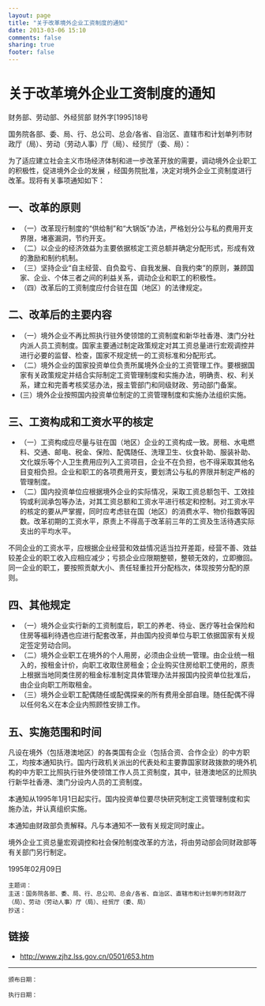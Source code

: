 ```yaml
---
layout: page
title: "关于改革境外企业工资制度的通知"
date: 2013-03-06 15:10
comments: false
sharing: true
footer: false
---
```


# 关于改革境外企业工资制度的通知

财务部、劳动部、外经贸部
财外字[1995]18号

国务院各部、委、局、行、总公司、总会/各省、自治区、直辖市和计划单列市财政厅（局）、劳动（劳动人事）厅（局）、经贸厅（委、局）：

为了适应建立社会主义市场经济体制和进一步改革开放的需要，调动境外企业职工的积极性，促进境外企业的发展 ，经国务院批准，决定对境外企业工资制度进行改革。现将有关事项通知如下：

## 一、改革的原则

*   （一）改革现行制度的“供给制”和“大锅饭”办法，严格划分公与私的费用开支界限，堵塞漏洞，节约开支。
*   （二）以企业的经济效益为主要依据核定工资总额并确定分配形式，形成有效的激励和制约机制。
*   （三）坚持企业“自主经营、自负盈亏、自我发展、自我约束”的原则，兼顾国家、企业、个体三者之间的利益关系，调动企业和职工的积极性。
*   （四）改革后的工资制度应付合驻在国（地区）的法律规定。
 
## 二、改革后的主要内容

*  （一）境外企业不再比照执行驻外使领馆的工资制度和新华社香港、澳门分社内派人员工资制度。国家主要通过制定政策规定对其工资总量进行宏观调控并进行必要的监督、检查，国家不规定统一的工资标准和分配形式。
*  （二）境外企业的国家投资单位负责所属境外企业的工资管理工作。要根据国家有关政策规定并结合实际制定工资管理制度和实施办法，明确责、权、利关系，建立和完善考核奖惩办法，报主管部门和同级财政、劳动部门备案。
*   (三）境外企业按照国内投资单位制定的工资管理制度和实施办法组织实施。
 
## 三、工资构成和工资水平的核定
*  （一）工资构成应尽量与驻在国（地区）企业的工资构成一致。房租、水电燃料、交通、邮电、税金、保险、配偶随任、洗理卫生、伙食补助、服装补助、文化娱乐等个人卫生费用应列入工资项目，企业不在负担，也不得采取其他名目变相负担。企业和职工的各项费用开支，要划清公与私的界限并制定严格的管理制度。
*  （二）国内投资单位应根据境外企业的实际情况，采取工资总额包干、工效挂钩或利润承包等办法，对其工资总额和工资水平进行核定和控制。对工资水平的核定的要从严掌握，同时应考虑驻在国（地区）的消费水平、物价指数等因数。改革初期的工资水平，原责上不得高于改革前三年的工资及生活待遇实际支出的平均水平。

不同企业的工资水平，应根据企业经营和效益情况适当拉开差距，经营不善、效益较差企业的职工收入应相应减少；亏损企业应限期整顿，整顿无效的，立即撤回。同一企业的职工，要按照贡献大小、责任轻重拉开分配档次，体现按劳分配的原则。

## 四、其他规定

* （一）境外企业实行新的工资制度后，职工的养老、待业、医疗等社会保险和住房等福利待遇也应进行配套改革，并由国内投资单位与职工依据国家有关规定签定劳动合同。
* （二）境外企业职工在境外的个人用房，必须由企业统一管理。由企业统一租入的，按租金计价，向职工收取住房租金；企业购买住房给职工使用的，原责上根据当地同类住房的租金标准制定具体管理办法并报国内投资单位批准后，由企业向职工所取租金。
* （三）境外企业职工配偶随任或配偶探亲的所有费用全部自理。随任配偶不得以任何名义在本企业内照顾性安排工作。

## 五、实施范围和时间

凡设在境外（包括港澳地区）的各类国有企业（包括合资、合作企业）的中方职工，均按本通知执行。国内行政机关派出的代表处和主要靠国家财政拨款的境外机构的中方职工比照执行驻外使领馆工作人员工资制度，其中，驻港澳地区的比照执行新华社香港、澳门分设内人员的工资制度。

本通知从1995年1月1日起实行。国内投资单位要尽快研究制定工资管理制度和实施办法，并认真组织实施。

本通知由财政部负责解释。凡与本通知不一致有关规定同时废止。

境外企业工资总量宏观调控和社会保险制度改革的方法，将由劳动部会同财政部等有关部门另行制定。

1995年02月09日     

	主题词：
	主送：国务院各部、委、局、行、总公司、总会/各省、自治区、直辖市和计划单列市财政厅（局）、劳动（劳动人事）厅（局）、经贸厅（委、局）
	抄送：

## 链接

* <http://www.zjhz.lss.gov.cn/0501/653.htm>

   
----

	颁布日期： 

	执行日期：



